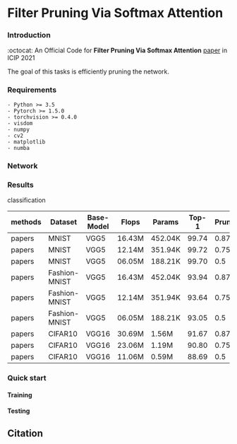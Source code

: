 # Filter Pruning Via Softmax Attention

### Introduction

:octocat: An Official Code for **Filter Pruning Via Softmax Attention** [paper](https://ieeexplore.ieee.org/document/9190715) in ICIP 2021

The goal of this tasks is efficiently pruning the network. 

### Requirements

```
- Python >= 3.5 
- Pytorch >= 1.5.0 
- torchvision >= 0.4.0 
- visdom
- numpy 
- cv2
- matplotlib
- numba
```

### Network

### Results

classification

|methods     | Dataset           |  Base-Model  | Flops  | Params   | Top-1   |Pruning_ratio|  
|------------|-------------------| ------------ | -----  | -------- |---------|-------------|
|papers      | MNIST             |  VGG5        | 16.43M |  452.04K |99.74    |0.875        |
|papers      | MNIST             |  VGG5        | 12.14M |  351.94K |99.72    |0.75         |
|papers      | MNIST             |  VGG5        | 06.05M |  188.21K |99.70    |0.5          |
|papers      | Fashion-MNIST     |  VGG5        | 16.43M |  452.04K |93.94    |0.875        |
|papers      | Fashion-MNIST     |  VGG5        | 12.14M |  351.94K |93.64    |0.75         |
|papers      | Fashion-MNIST     |  VGG5        | 06.05M |  188.21K |93.05    |0.5          |
|papers      | CIFAR10           |  VGG16       | 30.69M |  1.56M   |91.67    |0.875        |
|papers      | CIFAR10           |  VGG16       | 23.06M |  1.19M   |90.80    |0.75         |
|papers      | CIFAR10           |  VGG16       | 11.06M |  0.59M   |88.69    |0.5          |

### Quick start

#### Training

#### Testing

## Citation

